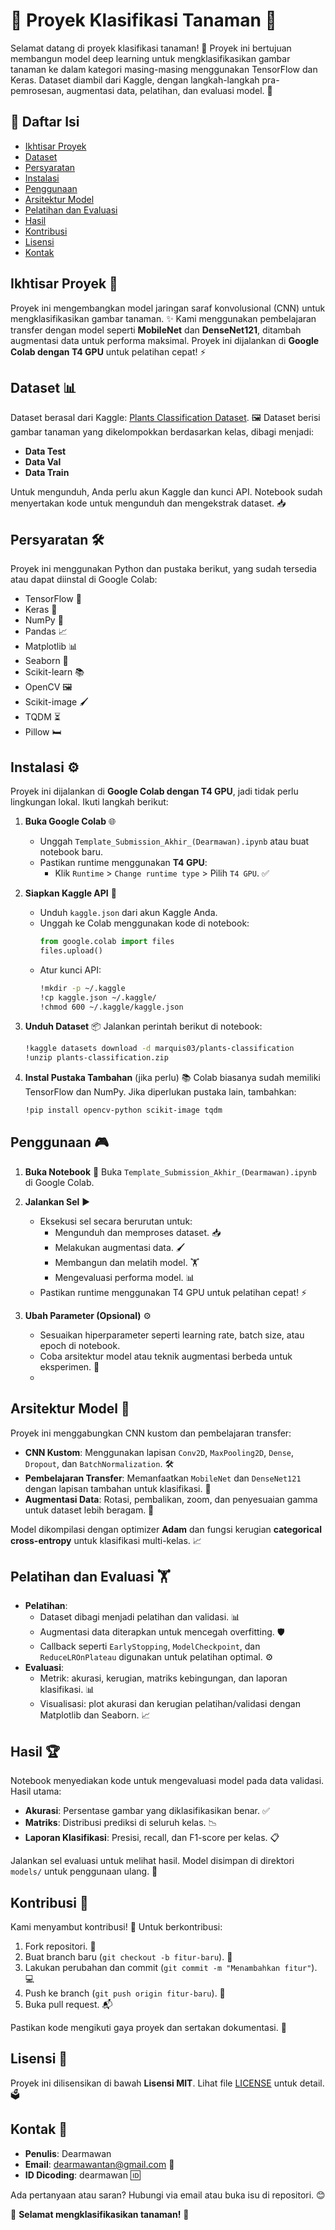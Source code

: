 
# 🌿 Proyek Klasifikasi Tanaman 🌱

Selamat datang di proyek klasifikasi tanaman! 🌼 Proyek ini bertujuan membangun model deep learning untuk mengklasifikasikan gambar tanaman ke dalam kategori masing-masing menggunakan TensorFlow dan Keras. Dataset diambil dari Kaggle, dengan langkah-langkah pra-pemrosesan, augmentasi data, pelatihan, dan evaluasi model. 🚀

## 📑 Daftar Isi
- [Ikhtisar Proyek](#ikhtisar-proyek-📖)
- [Dataset](#dataset-📊)
- [Persyaratan](#persyaratan-🛠️)
- [Instalasi](#instalasi-⚙️)
- [Penggunaan](#penggunaan-🎮)
- [Arsitektur Model](#arsitektur-model-🧠)
- [Pelatihan dan Evaluasi](#pelatihan-dan-evaluasi-🏋️)
- [Hasil](#hasil-🏆)
- [Kontribusi](#kontribusi-🤝)
- [Lisensi](#lisensi-📜)
- [Kontak](#kontak-📧)

## Ikhtisar Proyek 📖
Proyek ini mengembangkan model jaringan saraf konvolusional (CNN) untuk mengklasifikasikan gambar tanaman. ✨ Kami menggunakan pembelajaran transfer dengan model seperti **MobileNet** dan **DenseNet121**, ditambah augmentasi data untuk performa maksimal. Proyek ini dijalankan di **Google Colab dengan T4 GPU** untuk pelatihan cepat! ⚡

## Dataset 📊
Dataset berasal dari Kaggle: [Plants Classification Dataset](https://www.kaggle.com/datasets/marquis03/plants-classification). 🖼️ Dataset berisi gambar tanaman yang dikelompokkan berdasarkan kelas, dibagi menjadi:
- **Data Test**
- **Data Val**
- **Data Train**

Untuk mengunduh, Anda perlu akun Kaggle dan kunci API. Notebook sudah menyertakan kode untuk mengunduh dan mengekstrak dataset. 📥

## Persyaratan 🛠️
Proyek ini menggunakan Python dan pustaka berikut, yang sudah tersedia atau dapat diinstal di Google Colab:
- TensorFlow 🤖
- Keras 🧠
- NumPy 🔢
- Pandas 📈
- Matplotlib 📊
- Seaborn 🎨
- Scikit-learn 📚
- OpenCV 🖼️
- Scikit-image 🖌️
- TQDM ⏳
- Pillow 🛏️

## Instalasi ⚙️
Proyek ini dijalankan di **Google Colab dengan T4 GPU**, jadi tidak perlu lingkungan lokal. Ikuti langkah berikut:

1. **Buka Google Colab** 🌐
   - Unggah `Template_Submission_Akhir_(Dearmawan).ipynb` atau buat notebook baru.
   - Pastikan runtime menggunakan **T4 GPU**:
     - Klik `Runtime` > `Change runtime type` > Pilih `T4 GPU`. ✅

2. **Siapkan Kaggle API** 🔑
   - Unduh `kaggle.json` dari akun Kaggle Anda.
   - Unggah ke Colab menggunakan kode di notebook:
     ```python
     from google.colab import files
     files.upload()
     ```
   - Atur kunci API:
     ```bash
     !mkdir -p ~/.kaggle
     !cp kaggle.json ~/.kaggle/
     !chmod 600 ~/.kaggle/kaggle.json
     ```

3. **Unduh Dataset** 📦
   Jalankan perintah berikut di notebook:
   ```bash
   !kaggle datasets download -d marquis03/plants-classification
   !unzip plants-classification.zip
   ```

4. **Instal Pustaka Tambahan** (jika perlu) 📚
   Colab biasanya sudah memiliki TensorFlow dan NumPy. Jika diperlukan pustaka lain, tambahkan:
   ```bash
   !pip install opencv-python scikit-image tqdm
   ```

## Penggunaan 🎮
1. **Buka Notebook** 📓
   Buka `Template_Submission_Akhir_(Dearmawan).ipynb` di Google Colab.

2. **Jalankan Sel** ▶️
   - Eksekusi sel secara berurutan untuk:
     - Mengunduh dan memproses dataset. 📥
     - Melakukan augmentasi data. 🖌️
     - Membangun dan melatih model. 🏋️
     - Mengevaluasi performa model. 📊
   - Pastikan runtime menggunakan T4 GPU untuk pelatihan cepat! ⚡

3. **Ubah Parameter (Opsional)** ⚙️
   - Sesuaikan hiperparameter seperti learning rate, batch size, atau epoch di notebook.
   - Coba arsitektur model atau teknik augmentasi berbeda untuk eksperimen. 🧪
   - 
## Arsitektur Model 🧠
Proyek ini menggabungkan CNN kustom dan pembelajaran transfer:
- **CNN Kustom**: Menggunakan lapisan `Conv2D`, `MaxPooling2D`, `Dense`, `Dropout`, dan `BatchNormalization`. 🛠️
- **Pembelajaran Transfer**: Memanfaatkan `MobileNet` dan `DenseNet121` dengan lapisan tambahan untuk klasifikasi. 🚀
- **Augmentasi Data**: Rotasi, pembalikan, zoom, dan penyesuaian gamma untuk dataset lebih beragam. 🎨

Model dikompilasi dengan optimizer **Adam** dan fungsi kerugian **categorical cross-entropy** untuk klasifikasi multi-kelas. 📈

## Pelatihan dan Evaluasi 🏋️
- **Pelatihan**:
  - Dataset dibagi menjadi pelatihan dan validasi. 📊
  - Augmentasi data diterapkan untuk mencegah overfitting. 🛡️
  - Callback seperti `EarlyStopping`, `ModelCheckpoint`, dan `ReduceLROnPlateau` digunakan untuk pelatihan optimal. ⚙️
- **Evaluasi**:
  - Metrik: akurasi, kerugian, matriks kebingungan, dan laporan klasifikasi. 📊
  - Visualisasi: plot akurasi dan kerugian pelatihan/validasi dengan Matplotlib dan Seaborn. 📈

## Hasil 🏆
Notebook menyediakan kode untuk mengevaluasi model pada data validasi. Hasil utama:
- **Akurasi**: Persentase gambar yang diklasifikasikan benar. ✅
- **Matriks**: Distribusi prediksi di seluruh kelas. 📉
- **Laporan Klasifikasi**: Presisi, recall, dan F1-score per kelas. 📋

Jalankan sel evaluasi untuk melihat hasil. Model disimpan di direktori `models/` untuk penggunaan ulang. 💾

## Kontribusi 🤝
Kami menyambut kontribusi! 🎉 Untuk berkontribusi:
1. Fork repositori. 🍴
2. Buat branch baru (`git checkout -b fitur-baru`). 🌿
3. Lakukan perubahan dan commit (`git commit -m "Menambahkan fitur"`). 💻
4. Push ke branch (`git push origin fitur-baru`). 🚀
5. Buka pull request. 📬

Pastikan kode mengikuti gaya proyek dan sertakan dokumentasi. 📝

## Lisensi 📜
Proyek ini dilisensikan di bawah **Lisensi MIT**. Lihat file [LICENSE](LICENSE) untuk detail. 🗳️

## Kontak 📧
- **Penulis**: Dearmawan
- **Email**: dearmawantan@gmail.com 📨
- **ID Dicoding**: dearmawan 🆔

Ada pertanyaan atau saran? Hubungi via email atau buka isu di repositori. 😊

🌟 **Selamat mengklasifikasikan tanaman!** 🌟
